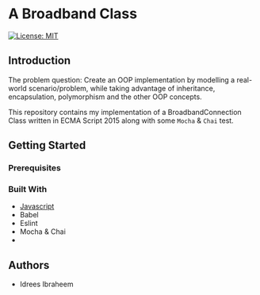 # A Broadband Class

[![License: MIT](https://img.shields.io/badge/License-MIT-yellow.svg)](https://opensource.org/licenses/MIT)

## Introduction
The problem question:
  Create an OOP implementation by modelling a real-world scenario/problem, 
  while taking advantage of inheritance, encapsulation, polymorphism and 
  the other OOP concepts.

This repository contains my implementation of a BroadbandConnection Class written in
 ECMA Script 2015 along with some `Mocha` & `Chai` test.


## Getting Started

### Prerequisites


### Built With

* [Javascript](https://developer.mozilla.org/en-US/docs/Web/JavaScript)
* Babel
* Eslint
* Mocha & Chai
* 

## Authors

* Idrees Ibraheem